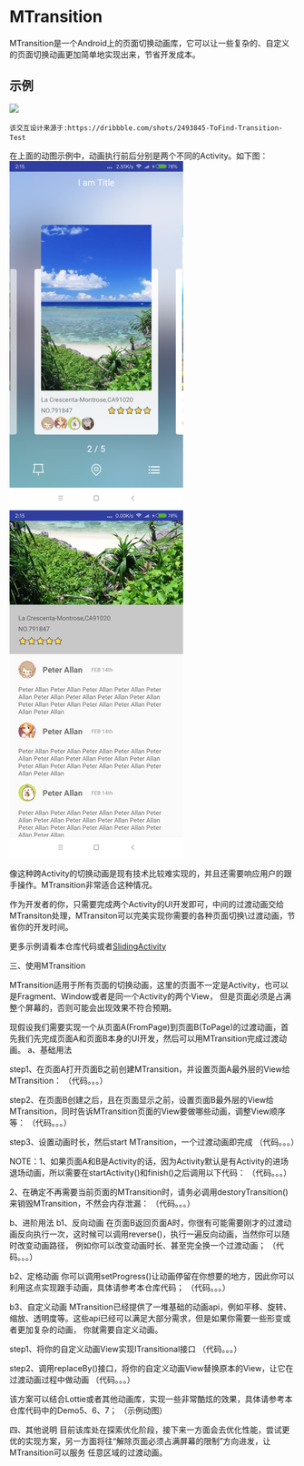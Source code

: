MTransition
===========================
MTransition是一个Android上的页面切换动画库，它可以让一些复杂的、自定义的页面切换动画更加简单地实现出来，节省开发成本。

## 示例
![](/Introduction/1.gif)

`该交互设计来源于:https://dribbble.com/shots/2493845-ToFind-Transition-Test`

在上面的动图示例中，动画执行前后分别是两个不同的Activity。如下图：
![](/Introduction/1.png)![](/Introduction/2.png)

像这种跨Activity的切换动画是现有技术比较难实现的，并且还需要响应用户的跟手操作。MTransition非常适合这种情况。

作为开发者的你，只需要完成两个Activity的UI开发即可，中间的过渡动画交给MTransiton处理，MTransiton可以完美实现你需要的各种页面切换\过渡动画，节省你的开发时间。

更多示例请看本仓库代码或者[SlidingActivity](https://github.com/HJ-Money/SlidingActivity)

三、使用MTransition

MTransition适用于所有页面的切换动画，这里的页面不一定是Activity，也可以是Fragment、Window或者是同一个Activity的两个View，
但是页面必须是占满整个屏幕的，否则可能会出现效果不符合预期。

现假设我们需要实现一个从页面A(FromPage)到页面B(ToPage)的过渡动画，首先我们先完成页面A和页面B本身的UI开发，然后可以用MTransition完成过渡动画。
a、基础用法

step1、在页面A打开页面B之前创建MTransition，并设置页面A最外层的View给MTransition：
（代码。。。）

step2、在页面B创建之后，且在页面显示之前，设置页面B最外层的View给MTransition，同时告诉MTransition页面的View要做哪些动画，调整View顺序等：
（代码。。。）

step3、设置动画时长，然后start MTransition，一个过渡动画即完成
（代码。。。）

NOTE：1、如果页面A和B是Activity的话，因为Activity默认是有Activity的进场退场动画，所以需要在startActivity()和finish()之后调用以下代码：
（代码。。。）

2、在确定不再需要当前页面的MTransition时，请务必调用destoryTransition()来销毁MTransition，不然会内存泄漏：
（代码。。。）

b、进阶用法
b1、反向动画
在页面B返回页面A时，你很有可能需要刚才的过渡动画反向执行一次，这时候可以调用reverse()，执行一遍反向动画，当然你可以随时改变动画路径，
例如你可以改变动画时长、甚至完全换一个过渡动画；
（代码。。。）

b2、定格动画
你可以调用setProgress()让动画停留在你想要的地方，因此你可以利用这点实现跟手动画，具体请参考本仓库代码；
（代码。。。）

b3、自定义动画
MTransition已经提供了一堆基础的动画api，例如平移、旋转、缩放、透明度等。这些api已经可以满足大部分需求，但是如果你需要一些形变或者更加复杂的动画，
你就需要自定义动画。

step1、将你的自定义动画View实现ITransitional接口
（代码。。。）

step2、调用replaceBy()接口，将你的自定义动画View替换原本的View，让它在过渡动画过程中做动画
（代码。。。）

该方案可以结合Lottie或者其他动画库，实现一些非常酷炫的效果，具体请参考本仓库代码中的Demo5、6、7；
（示例动图）

四、其他说明
目前该库处在探索优化阶段，接下来一方面会去优化性能，尝试更优的实现方案，另一方面将往“解除页面必须占满屏幕的限制”方向进发，让MTransition可以服务
任意区域的过渡动画。

